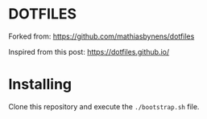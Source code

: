 DOTFILES
===============

Forked from: https://github.com/mathiasbynens/dotfiles

Inspired from this post: https://dotfiles.github.io/

# Installing

Clone this repository and execute the `./bootstrap.sh` file.
